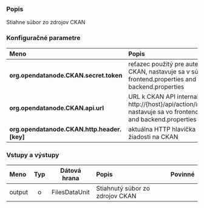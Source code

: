 ### Popis

Stiahne súbor zo zdrojov CKAN

### Konfiguračné parametre

| Meno | Popis |
|:----|:----|
|**org.opendatanode.CKAN.secret.token** |reťazec použitý pre autentifikáciu v CKAN, nastavuje sa v súboroch frontend.properties and backend.properties |
|**org.opendatanode.CKAN.api.url** |URL k CKAN API internal_api, napr. http://{host}/api/action/internal_api, nastavuje sa vo frontend.properties and backend.properties  |
|**org.opendatanode.CKAN.http.header.[key]** | aktuálna HTTP hlavička pridana k žiadosti na CKAN |

### Vstupy a výstupy ###

|Meno |Typ | Dátová hrana | Popis | Povinné |
|:--------|:------:|:------:|:-------------|:---------------------:|
|output|o|FilesDataUnit|Stiahnutý súbor zo zdrojov CKAN||